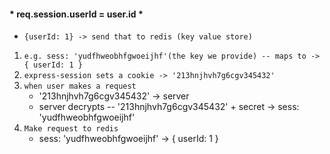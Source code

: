 #### * req.session.userId = user.id *
- `{userId: 1} -> send that to redis (key value store)`
1. `e.g. sess: 'yudfhweobhfgwoeijhf'(the key we provide) -- maps to -> { userId: 1 }`
2. `express-session sets a cookie -> '213hnjhvh7g6cgv345432'`
3. `when user makes a request`
    - '213hnjhvh7g6cgv345432' -> server
    - server decrypts -- '213hnjhvh7g6cgv345432' + secret -> sess: 'yudfhweobhfgwoeijhf'
4. `Make request to redis`
    - sess: 'yudfhweobhfgwoeijhf' -> { userId: 1 }